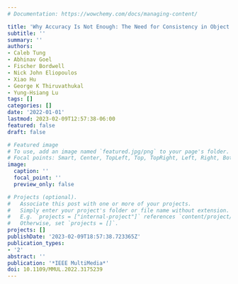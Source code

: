 ```yaml
---
# Documentation: https://wowchemy.com/docs/managing-content/

title: 'Why Accuracy Is Not Enough: The Need for Consistency in Object Detection'
subtitle: ''
summary: ''
authors:
- Caleb Tung
- Abhinav Goel
- Fischer Bordwell
- Nick John Eliopoulos
- Xiao Hu
- George K Thiruvathukal
- Yung-Hsiang Lu
tags: []
categories: []
date: '2022-01-01'
lastmod: 2023-02-09T12:57:38-06:00
featured: false
draft: false

# Featured image
# To use, add an image named `featured.jpg/png` to your page's folder.
# Focal points: Smart, Center, TopLeft, Top, TopRight, Left, Right, BottomLeft, Bottom, BottomRight.
image:
  caption: ''
  focal_point: ''
  preview_only: false

# Projects (optional).
#   Associate this post with one or more of your projects.
#   Simply enter your project's folder or file name without extension.
#   E.g. `projects = ["internal-project"]` references `content/project/deep-learning/index.md`.
#   Otherwise, set `projects = []`.
projects: []
publishDate: '2023-02-09T18:57:38.723365Z'
publication_types:
- '2'
abstract: ''
publication: '*IEEE MultiMedia*'
doi: 10.1109/MMUL.2022.3175239
---
```

